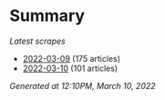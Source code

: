 # Summary
*Latest scrapes*
* [2022-03-09](https://github.com/nuuuwan/news_lk/blob/data/news_lk.2022-03-09.json) (175 articles)
* [2022-03-10](https://github.com/nuuuwan/news_lk/blob/data/news_lk.2022-03-10.json) (101 articles)

*Generated at 12:10PM, March 10, 2022*
